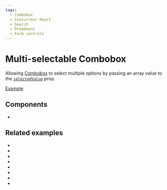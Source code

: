 ```yaml
---
tags:
  - Combobox
  - Concurrent React
  - Search
  - Dropdowns
  - Form controls
---
```


# Multi-selectable Combobox

<div data-description>

Allowing [Combobox](/components/combobox) to select multiple options by passing an array value to the [`selectedValue`](/reference/combobox-provider#selectedvalue) prop.

</div>

<div data-tags></div>

<a href="./index.tsx" data-playground>Example</a>

## Components

<div data-cards="components">

- [](/components/combobox)

</div>

## Related examples

<div data-cards="examples">

- [](/examples/combobox-filtering)
- [](/examples/combobox-filtering-integrated)
- [](/examples/combobox-group)
- [](/examples/combobox-disclosure)
- [](/examples/combobox-cancel)
- [](/examples/combobox-animated)
- [](/examples/combobox-tabs)
- [](/examples/dialog-combobox-command-menu)

</div>

